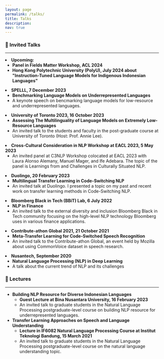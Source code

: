 ```yaml
---
layout: page
permalink: /talks/
title: Talks
description: 
nav: true
---
```


<h3>🎤 Invited Talks</h3>
<hr/>
<li><b>Upcoming: </b>
    <ul>
        <li><b>Panel in Fields Matter Workshop, ACL 2024</b></li>
        <li><b>Hong Kong Polytechnic University (PolyU), July 2024 about "Instruction-Tuned Language Models for Indigenous Indonesian Languages"</b></li>
    </ul>
</li>
<li><b>SPELLL, 7 December 2023</b>
    <ul>
        <li><b>Benchmarking Language Models on Underrepresented Languages</b></li>
        <li>A keynote speech on bencmarking language models for low-resource and underrepresented languages.</li>
    </ul>
</li>
<li><b>University of Toronto 2023, 16 October 2023</b>
    <ul>
        <li><b>Assessing The Multilinguality of Language Models on Extremely Low-Resource Languages</b></li>
        <li>An invited talk to the students and faculty in the post-graduate course at University of Toronto (Host: Prof. Annie Lee).</li>
    </ul>
</li>
<li><b>Cross-Cultural Consideration in NLP Workshop at EACL 2023, 5 May 2023</b>
    <ul>
        <li>An invited panel at C3NLP Workshop colocated at EACL 2023 with Laura Alonso Alemany, Manuel Mager, and Ife Adebara. The topic of the panel is Learnings from and Challenges in Culturally Situated NLP.</li>
    </ul>
</li>
<li><b>Duolingo, 20 February 2023</b>
    <ul>
        <li><b>Multilingual Transfer Learning in Code-Switching NLP
</b></li>
        <li>An invited talk at Duolingo. I presented a topic on my past and recent work on transfer learning methods in Code-Switching NLP.</li>
    </ul>
</li>
<li><b>Bloomberg Black in Tech (BBiT) Lab, 6 July 2022</b>
    <ul>
        <li><b>NLP in Finance</b></li>
        <li>An invited talk to the external diversity and inclusion Bloomberg Black in Tech community focusing on the high-level NLP technology Bloomberg uses in various finance applications.</li>
    </ul>
</li>
<li><b>Contribute-athon Global 2021, 21 October 2021</b>
    <ul>
        <li><b>Meta-Transfer Learning for Code-Switched Speech Recognition</b></li>
        <li>An invited talk to the Contribute-athon Global, an event held by Mozilla about using CommonVoice dataset in speech research.</li>
    </ul>
</li>
<li><b>Nusantech, September 2020</b>
    <ul>
        <li><b>Natural Language Processing (NLP) in Deep Learning</b></li>
        <li>A talk about the current trend of NLP and its challenges</li>
    </ul>
</li>
</ul>

<h3>🏫 Lectures</h3>
<hr/>
<ul>
<li><b>Building NLP Resource for Diverse Indonesian Languages</b>
    <ul>
        <li><b>Guest Lecture at Bina Nusantara University, 16 February 2023</b></li>
        <li>An invited talk to graduate students in the Natural Language Processing postgraduate-level course on building NLP resource for underrepresented languages.</li>
    </ul>
</li>
<li><b>Transfer Learning Approaches on Speech and Language Understanding</b>
    <ul>
        <li><b>Lecture in IF6082 Natural Language Processing Course at Institut Teknologi Bandung, 15 March 2021</b></li>
        <li>An invited talk to graduate students in the Natural Language Processing postgraduate-level course on the natural language understanding topic.</li>
    </ul>
</li>
</ul>












